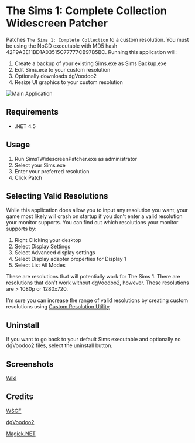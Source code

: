 # The Sims 1: Complete Collection Widescreen Patcher

Patches `The Sims 1: Complete Collection` to a custom resolution. You must be using the NoCD executable with MD5 hash 42F9A3E11BD1A03515C77777CB97B5BC. Running this application will:

1. Create a backup of your existing Sims.exe as Sims Backup.exe
2. Edit Sims.exe to your custom resolution
3. Optionally downloads dgVoodoo2
4. Resize UI graphics to your custom resolution

![Main Application](https://i.imgur.com/GdEFFTk.png)

## Requirements

* .NET 4.5

## Usage

1. Run Sims1WidescreenPatcher.exe as administrator
2. Select your Sims.exe
3. Enter your preferred resolution
4. Click Patch

## Selecting Valid Resolutions

While this application does allow you to input any resolution you want, your game most likely will crash on startup if you don't enter a valid resolution your monitor supports. You can find out which resolutions your monitor supports by:

1. Right Clicking your desktop
2. Select Display Settings
3. Select Advanced display settings
4. Select Display adapter properties for Display 1
5. Select List All Modes

These are resolutions that will potentially work for The Sims 1. There are resolutions that don't work without dgVoodoo2, however. These resolutions are > 1080p or 1280x720.

I'm sure you can increase the range of valid resolutions by creating custom resolutions using [Custom Resolution Utility](https://www.monitortests.com/forum/Thread-Custom-Resolution-Utility-CRU)

## Uninstall

If you want to go back to your default Sims executable and optionally no dgVoodoo2 files, select the uninstall button.

## Screenshots

[Wiki](https://github.com/FaithBeam/Sims-1-Complete-Collection-Widescreen-Patcher/wiki)

## Credits

[WSGF](http://www.wsgf.org/dr/sims)

[dgVoodoo2](http://dege.freeweb.hu/dgVoodoo2/dgVoodoo2.html)

[Magick.NET](https://github.com/dlemstra/Magick.NET)
